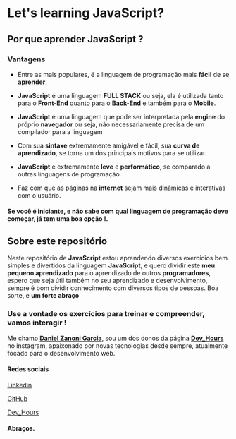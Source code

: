 # Let's learning JavaScript?

## Por que aprender JavaScript ?

### Vantagens

* Entre as mais populares, é a linguagem de programação mais **fácil** de se **aprender**.

* **JavaScript** é uma linguagem **FULL STACK** ou seja, ela é utilizada tanto para o **Front-End** quanto para o **Back-End** e também para o **Mobile**.

* **JavaScript** é uma linguagem que pode ser interpretada pela **engine** do próprio **navegador** ou seja, não necessariamente precisa de um compilador para a linguagem

* Com sua **sintaxe** extremamente amigável e fácil, sua **curva de aprendizado**, se torna um dos principais motivos para se utilizar.

* **JavaScript** é extremamente **leve** e **performático**, se comparado a outras linguagens de programação.

* Faz com que as páginas na **internet** sejam mais dinâmicas e interativas com o usuário.

#### Se você é **iniciante**, e não sabe com qual **linguagem de programação** deve começar, já tem uma boa opção !.

## Sobre este repositório

Neste repositório de **JavaScript** estou aprendendo diversos exercícios bem simples e divertidos da linguagem **JavaScript**, e quero dividir este **meu pequeno aprendizado** para o aprendizado de outros **programadores**, espero que seja útil também no seu aprendizado e desenvolvimento, sempre é bom dividir conhecimento com diversos tipos de pessoas. Boa sorte, e **um forte abraço** 

### Use a vontade os exercícios para treinar e compreender, vamos interagir !

Me chamo [**Daniel Zanoni Garcia**](https://www.linkedin.com/in/daniel-zanoni-garcia), sou um dos donos da página [**Dev_Hours**](https://www.instagram.com/dev_hours) no instagram, apaixonado por novas tecnologias desde sempre, atualmente focado para o desenvolvimento web.

#### Redes sociais

[Linkedin](https://www.linkedin.com/in/daniel-zanoni-garcia)

[GitHub](https://github.com/DanielZG20)

[Dev_Hours](https://www.instagram.com/dev_hours)

#### Abraços.
